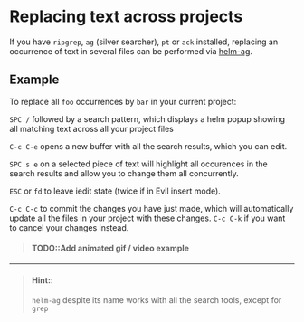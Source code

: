 # Replacing text across projects

If you have `ripgrep`, `ag` (silver searcher), `pt` or `ack` installed, replacing an occurrence of text in
several files can be performed via [helm-ag](https://github.com/syohex/emacs-helm-ag).

## Example

To replace all `foo` occurrences by `bar` in your current project:

`SPC /` followed by a search pattern, which displays a helm popup showing all matching text across all your project files

`C-c C-e` opens a new buffer with all the search results, which you can edit.

`SPC s e` on a selected piece of text will highlight all occurences in the search results and allow you to change them all concurrently.

`ESC` or `fd` to leave iedit state (twice if in Evil insert mode).

`C-c C-c` to commit the changes you have just made, which will automatically update all the files in your project with these changes.  `C-c C-k` if you want to cancel your changes instead.


> #### TODO::Add animated gif / video example

---

> #### Hint::
> `helm-ag` despite its name works with all the search tools, except for `grep`
